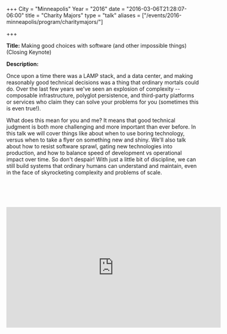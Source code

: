 +++
City = "Minneapolis"
Year = "2016"
date = "2016-03-06T21:28:07-06:00"
title = "Charity Majors"
type = "talk"
aliases = ["/events/2016-minneapolis/program/charitymajors/"]

+++

<div class="span-15  ">
  <div class="span-15  last ">
  <p><strong>Title:</strong>
Making good choices with software (and other impossible things) (Closing Keynote)
</p>

<p><strong>Description:</strong></p>

<p>
Once upon a time there was a LAMP stack, and a data center, and making reasonably good technical decisions was a thing that ordinary mortals could do. Over the last few years we've seen an explosion of complexity -- composable infrastructure, polyglot persistence, and third-party platforms or services who claim they can solve your problems for you (sometimes this is even true!).
</p>
<p>

What does this mean for you and me?  It means that good technical judgment is both more challenging and more important than ever before. In this talk we will cover things like about when to use boring technology, versus when to take a flyer on something new and shiny. We'll also talk about how to resist software sprawl, gating new technologies into production, and how to balance speed of development vs operational impact over time. So don't despair! With just a little bit of discipline, we can still build systems that ordinary humans can understand and maintain, even in the face of skyrocketing complexity and problems of scale.
</p>

<br>
<br>
<script async class="speakerdeck-embed" data-id="fbf31dc0dff848be927d30c0b30024f0" data-ratio="1.77777777777778" src="//speakerdeck.com/assets/embed.js"></script>
<br>
<br>
<iframe width="560" height="315" src="https://www.youtube.com/embed/PF7Uxa9J8vI" frameborder="0" allowfullscreen></iframe>
<br>


  </div>
</div>

